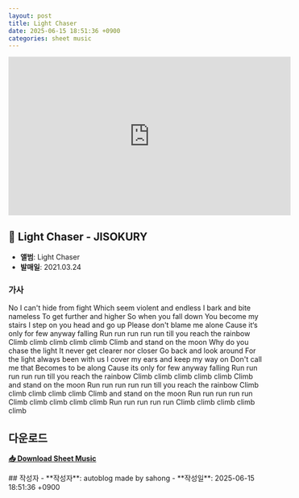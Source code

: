 ```yaml
---
layout: post
title: Light Chaser
date: 2025-06-15 18:51:36 +0900
categories: sheet music
---
```


<iframe width="560" height="315" src="https://www.youtube.com/embed/6jHkkhyRbn0" frameborder="0" allowfullscreen></iframe>

## 🎵 Light Chaser - JISOKURY

- **앨범**: Light Chaser  
- **발매일**: 2021.03.24  

### 가사
No I can't hide from fight
Which seem violent and endless
I bark and bite nameless
To get further and higher
So when you fall down
You become my stairs
I step on you head and go up
Please don't blame me alone
Cause it‘s only for few anyway
falling
Run run run run run
till you reach the rainbow
Climb climb climb climb climb
Climb and stand on the moon
Why do you chase the light
It never get clearer nor closer
Go back and look around
For the light always been with us
I cover my ears and keep my way on
Don't call me that
Becomes to be along
Cause its only for few anyway
falling
Run run run run run
till you reach the rainbow
Climb climb climb climb climb
Climb and stand on the moon
Run run run run run
till you reach the rainbow
Climb climb climb climb climb
Climb and stand on the moon
Run run run run run
Climb climb climb climb climb
Run run run run run
Climb climb climb climb climb
## 다운로드
<p><a href="r"C:\Users\justi\OneDrive - 한국외국어대학교\악보\밴드 스코어\Light Chaser-드럼_키트.pdf"" download><strong>📥 Download Sheet Music</strong></a></p>
## 작성자 
- **작성자**: autoblog made by sahong
- **작성일**: 2025-06-15 18:51:36 +0900
